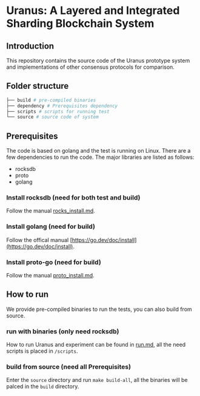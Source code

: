 # Uranus: A Layered and Integrated Sharding Blockchain System

## Introduction

This repository contains the source code of the Uranus prototype system and implementations of other consensus protocols for comparison.

## Folder structure

```sh
├── build # pre-compiled binaries
├── dependency # Prerequisites dependency
├── scripts # scripts for running test
└── source # source code of system
```

## Prerequisites

The code is based on golang and the test is running on Linux. There are a few dependencies to run the code. The major libraries are listed as follows:

* rocksdb
* proto
* golang

### Install rocksdb (need for both test and build)

Follow the manual [rocks_install.md](./dependency/rocksdb/rocks_install.md).

### Install golang (need for build)

Follow the offical manual [https://go.dev/doc/install](https://go.dev/doc/install).

### Install proto-go (need for build)

Follow the manual [proto_install.md](./dependency/proto/proto_install.md).

## How to run

We provide pre-compiled binaries to run the tests, you can also build from source.

### run with binaries (only need rocksdb)

How to run Uranus and experiment can be found in [run.md](./scripts/run.md), all the need scripts is placed in `/scripts`.

### build from source (need all Prerequisites)

Enter the `source` directory and run `make build-all`, all the binaries will be palced in the `build` directory.
